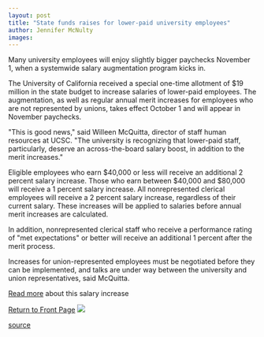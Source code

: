 ```yaml
---
layout: post
title: "State funds raises for lower-paid university employees"
author: Jennifer McNulty
images:
---
```


Many university employees will enjoy slightly bigger paychecks November 1, when a systemwide salary augmentation program kicks in.  

The University of California received a special one-time allotment of $19 million in the state budget to increase salaries of lower-paid employees. The augmentation, as well as regular annual merit increases for employees who are not represented by unions, takes effect October 1 and will appear in November paychecks.  

"This is good news," said Willeen McQuitta, director of staff human resources at UCSC. "The university is recognizing that lower-paid staff, particularly, deserve an across-the-board salary boost, in addition to the merit increases."  

Eligible employees who earn $40,000 or less will receive an additional 2 percent salary increase. Those who earn between $40,000 and $80,000 will receive a 1 percent salary increase. All nonrepresented clerical employees will receive a 2 percent salary increase, regardless of their current salary. These increases will be applied to salaries before annual merit increases are calculated.  

In addition, nonrepresented clerical staff who receive a performance rating of "met expectations" or better will receive an additional 1 percent after the merit process.  

Increases for union-represented employees must be negotiated before they can be implemented, and talks are under way between the university and union representatives, said McQuitta.

[Read more][1] about this salary increase  
  
[Return to Front Page][2] ![ ][3]

[1]: http://www.ucsc.edu/news_events/messages/00-01/salary.08-25.htm
[2]: ../../index.html
[3]: ../../images/trans.gif

[source](http://www1.ucsc.edu/currents/00-01/09-25/salary.html "Permalink to salary")
